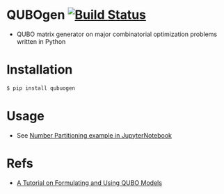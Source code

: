 # QUBOgen [![Build Status](https://travis-ci.org/tamuhey/qubogen.svg?branch=master)](https://travis-ci.org/tamuhey/qubogen)

- QUBO matrix generator on major combinatorial optimization problems written in Python

# Installation

```bash
$ pip install qubuogen
```

# Usage

- See [Number Partitioning example in JupyterNotebook](./notebooks/number_partitioning.ipynb)

# Refs

- [A Tutorial on Formulating and Using QUBO Models](https://arxiv.org/abs/1811.11538)
